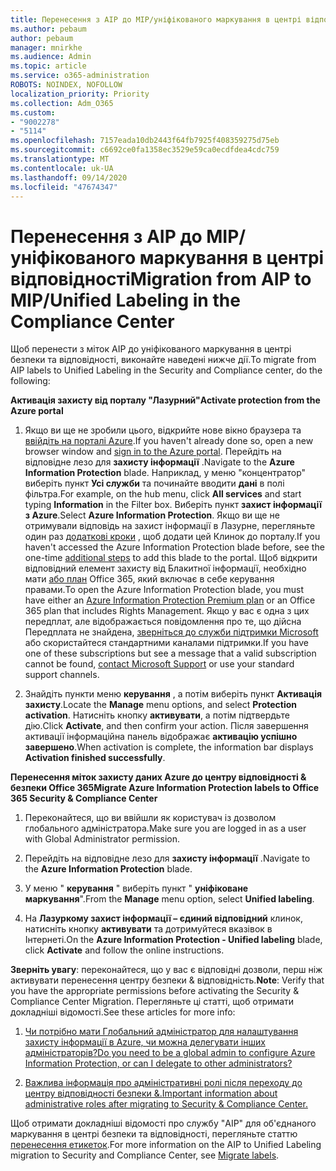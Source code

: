 ```yaml
---
title: Перенесення з AIP до MIP/уніфікованого маркування в центрі відповідності
ms.author: pebaum
author: pebaum
manager: mnirkhe
ms.audience: Admin
ms.topic: article
ms.service: o365-administration
ROBOTS: NOINDEX, NOFOLLOW
localization_priority: Priority
ms.collection: Adm_O365
ms.custom:
- "9002278"
- "5114"
ms.openlocfilehash: 7157eada10db2443f64fb7925f408359275d75eb
ms.sourcegitcommit: c6692ce0fa1358ec3529e59ca0ecdfdea4cdc759
ms.translationtype: MT
ms.contentlocale: uk-UA
ms.lasthandoff: 09/14/2020
ms.locfileid: "47674347"
---
```

# <a name="migration-from-aip-to-mipunified-labeling-in-the-compliance-center"></a><span data-ttu-id="4334b-102">Перенесення з AIP до MIP/уніфікованого маркування в центрі відповідності</span><span class="sxs-lookup"><span data-stu-id="4334b-102">Migration from AIP to MIP/Unified Labeling in the Compliance Center</span></span>

<span data-ttu-id="4334b-103">Щоб перенести з міток AIP до уніфікованого маркування в центрі безпеки та відповідності, виконайте наведені нижче дії.</span><span class="sxs-lookup"><span data-stu-id="4334b-103">To migrate from AIP labels to Unified Labeling in the Security and Compliance center, do the following:</span></span>

<span data-ttu-id="4334b-104">**Активація захисту від порталу "Лазурний"**</span><span class="sxs-lookup"><span data-stu-id="4334b-104">**Activate protection from the Azure portal**</span></span>

1. <span data-ttu-id="4334b-105">Якщо ви ще не зробили цього, відкрийте нове вікно браузера та [ввійдіть на порталі Azure](https://docs.microsoft.com/azure/information-protection/deploy-use/configure-policy#signing-in-to-the-azure-portal).</span><span class="sxs-lookup"><span data-stu-id="4334b-105">If you haven't already done so, open a new browser window and [sign in to the Azure portal](https://docs.microsoft.com/azure/information-protection/deploy-use/configure-policy#signing-in-to-the-azure-portal).</span></span> <span data-ttu-id="4334b-106">Перейдіть на відповідне лезо для **захисту інформації** .</span><span class="sxs-lookup"><span data-stu-id="4334b-106">Navigate to the **Azure Information Protection** blade.</span></span> <span data-ttu-id="4334b-107">Наприклад, у меню "концентратор" виберіть пункт **Усі служби** та починайте вводити **дані** в полі фільтра.</span><span class="sxs-lookup"><span data-stu-id="4334b-107">For example, on the hub menu, click **All services** and start typing **Information** in the Filter box.</span></span> <span data-ttu-id="4334b-108">Виберіть пункт **захист інформації з Azure**.</span><span class="sxs-lookup"><span data-stu-id="4334b-108">Select **Azure Information Protection**.</span></span> <span data-ttu-id="4334b-109">Якщо ви ще не отримували відповідь на захист інформації в Лазурне, перегляньте один раз [додаткові кроки](https://docs.microsoft.com/azure/information-protection/deploy-use/configure-policy#to-access-the-azure-information-protection-blade-for-the-first-time) , щоб додати цей Клинок до порталу.</span><span class="sxs-lookup"><span data-stu-id="4334b-109">If you haven't accessed the Azure Information Protection blade before, see the one-time [additional steps](https://docs.microsoft.com/azure/information-protection/deploy-use/configure-policy#to-access-the-azure-information-protection-blade-for-the-first-time) to add this blade to the portal.</span></span> <span data-ttu-id="4334b-110">Щоб відкрити відповідний елемент захисту від Блакитної інформації, необхідно мати [або план](https://www.microsoft.com/cloud-platform/azure-information-protection-pricing) Office 365, який включає в себе керування правами.</span><span class="sxs-lookup"><span data-stu-id="4334b-110">To open the Azure Information Protection blade, you must have either an [Azure Information Protection Premium plan](https://www.microsoft.com/cloud-platform/azure-information-protection-pricing) or an Office 365 plan that includes Rights Management.</span></span> <span data-ttu-id="4334b-111">Якщо у вас є одна з цих передплат, але відображається повідомлення про те, що дійсна Передплата не знайдена, [зверніться до служби підтримки Microsoft](https://docs.microsoft.com/azure/information-protection/get-started/information-support#to-contact-microsoft-support) або скористайтеся стандартними каналами підтримки.</span><span class="sxs-lookup"><span data-stu-id="4334b-111">If you have one of these subscriptions but see a message that a valid subscription cannot be found, [contact Microsoft Support](https://docs.microsoft.com/azure/information-protection/get-started/information-support#to-contact-microsoft-support) or use your standard support channels.</span></span>

2. <span data-ttu-id="4334b-112">Знайдіть пункти меню **керування** , а потім виберіть пункт **Активація захисту**.</span><span class="sxs-lookup"><span data-stu-id="4334b-112">Locate the **Manage** menu options, and select **Protection activation**.</span></span> <span data-ttu-id="4334b-113">Натисніть кнопку **активувати**, а потім підтвердьте дію.</span><span class="sxs-lookup"><span data-stu-id="4334b-113">Click **Activate**, and then confirm your action.</span></span> <span data-ttu-id="4334b-114">Після завершення активації інформаційна панель відображає **активацію успішно завершено**.</span><span class="sxs-lookup"><span data-stu-id="4334b-114">When activation is complete, the information bar displays **Activation finished successfully**.</span></span>

<span data-ttu-id="4334b-115">**Перенесення міток захисту даних Azure до центру відповідності & безпеки Office 365**</span><span class="sxs-lookup"><span data-stu-id="4334b-115">**Migrate Azure Information Protection labels to Office 365 Security & Compliance Center**</span></span>

1. <span data-ttu-id="4334b-116">Переконайтеся, що ви ввійшли як користувач із дозволом глобального адміністратора.</span><span class="sxs-lookup"><span data-stu-id="4334b-116">Make sure you are logged in as a user with Global Administrator permission.</span></span>

2. <span data-ttu-id="4334b-117">Перейдіть на відповідне лезо для **захисту інформації** .</span><span class="sxs-lookup"><span data-stu-id="4334b-117">Navigate to the **Azure Information Protection** blade.</span></span>

3. <span data-ttu-id="4334b-118">У меню " **керування** " виберіть пункт " **уніфіковане маркування**".</span><span class="sxs-lookup"><span data-stu-id="4334b-118">From the **Manage** menu option, select **Unified labeling**.</span></span>

4. <span data-ttu-id="4334b-119">На **Лазуркому захист інформації – єдиний відповідний** клинок, натисніть кнопку **активувати** та дотримуйтеся вказівок в Інтернеті.</span><span class="sxs-lookup"><span data-stu-id="4334b-119">On the **Azure Information Protection - Unified labeling** blade, click **Activate** and follow the online instructions.</span></span>

<span data-ttu-id="4334b-120">**Зверніть увагу**: переконайтеся, що у вас є відповідні дозволи, перш ніж активувати перенесення центру безпеки & відповідність.</span><span class="sxs-lookup"><span data-stu-id="4334b-120">**Note**: Verify that you have the appropriate permissions before activating the Security & Compliance Center Migration.</span></span> <span data-ttu-id="4334b-121">Перегляньте ці статті, щоб отримати докладніші відомості.</span><span class="sxs-lookup"><span data-stu-id="4334b-121">See these articles for more info:</span></span>

1. [<span data-ttu-id="4334b-122">Чи потрібно мати Глобальний адміністратор для налаштування захисту інформації в Azure, чи можна делегувати інших адміністраторів?</span><span class="sxs-lookup"><span data-stu-id="4334b-122">Do you need to be a global admin to configure Azure Information Protection, or can I delegate to other administrators?</span></span>](https://docs.microsoft.com/azure/information-protection/faqs#do-you-need-to-be-a-global-admin-to-configure-azure-information-protection-or-can-i-delegate-to-other-administrators)

2. [<span data-ttu-id="4334b-123">Важлива інформація про адміністративні ролі після переходу до центру відповідності безпеки &.</span><span class="sxs-lookup"><span data-stu-id="4334b-123">Important information about administrative roles after migrating to Security & Compliance Center.</span></span>](https://docs.microsoft.com/azure/information-protection/configure-policy-migrate-labels#important-information-about-administrative-roles)

<span data-ttu-id="4334b-124">Щоб отримати докладніші відомості про службу "AIP" для об'єднаного маркування в центрі безпеки та відповідності, перегляньте статтю [перенесення етикеток](https://docs.microsoft.com/azure/information-protection/configure-policy-migrate-labels).</span><span class="sxs-lookup"><span data-stu-id="4334b-124">For more information on the AIP to Unified Labeling migration to Security and Compliance Center, see [Migrate labels](https://docs.microsoft.com/azure/information-protection/configure-policy-migrate-labels).</span></span>
